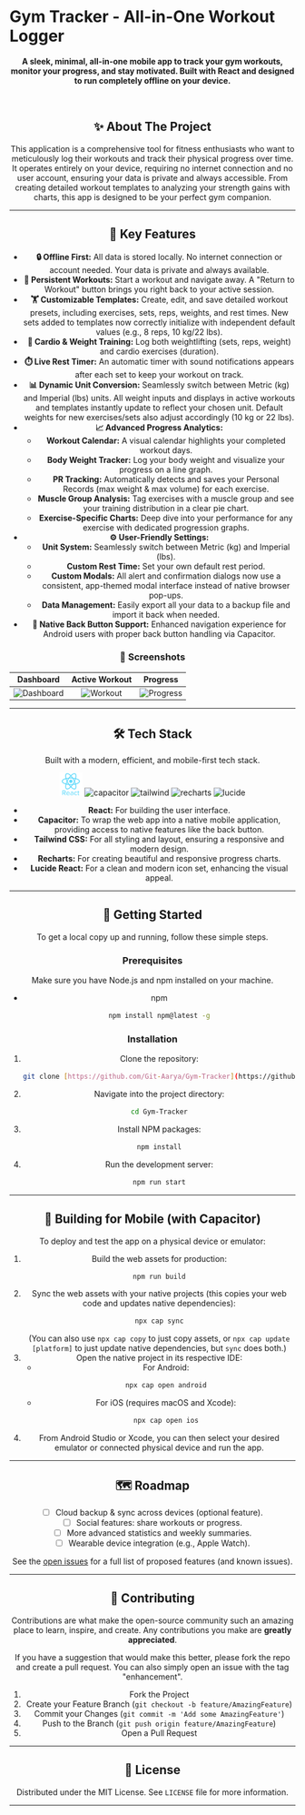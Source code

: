 # Gym Tracker - All-in-One Workout Logger

<div align="center">

**A sleek, minimal, all-in-one mobile app to track your gym workouts, monitor your progress, and stay motivated. Built with React and designed to run completely offline on your device.**

<br>


## ✨ About The Project

This application is a comprehensive tool for fitness enthusiasts who want to meticulously log their workouts and track their physical progress over time. It operates entirely on your device, requiring no internet connection and no user account, ensuring your data is private and always accessible. From creating detailed workout templates to analyzing your strength gains with charts, this app is designed to be your perfect gym companion.

---

## 🚀 Key Features

* **🔒 Offline First:** All data is stored locally. No internet connection or account needed. Your data is private and always available.
* **🔄 Persistent Workouts:** Start a workout and navigate away. A "Return to Workout" button brings you right back to your active session.
* **🏋️ Customizable Templates:** Create, edit, and save detailed workout presets, including exercises, sets, reps, weights, and rest times. New sets added to templates now correctly initialize with independent default values (e.g., 8 reps, 10 kg/22 lbs).
* **🏃 Cardio & Weight Training:** Log both weightlifting (sets, reps, weight) and cardio exercises (duration).
* **⏱️ Live Rest Timer:** An automatic timer with sound notifications appears after each set to keep your workout on track.
* **📊 Dynamic Unit Conversion:** Seamlessly switch between Metric (kg) and Imperial (lbs) units. All weight inputs and displays in active workouts and templates instantly update to reflect your chosen unit. Default weights for new exercises/sets also adjust accordingly (10 kg or 22 lbs).
* **📈 Advanced Progress Analytics:**
    * **Workout Calendar:** A visual calendar highlights your completed workout days.
    * **Body Weight Tracker:** Log your body weight and visualize your progress on a line graph.
    * **PR Tracking:** Automatically detects and saves your Personal Records (max weight & max volume) for each exercise.
    * **Muscle Group Analysis:** Tag exercises with a muscle group and see your training distribution in a clear pie chart.
    * **Exercise-Specific Charts:** Deep dive into your performance for any exercise with dedicated progression graphs.
* **⚙️ User-Friendly Settings:**
    * **Unit System:** Seamlessly switch between Metric (kg) and Imperial (lbs).
    * **Custom Rest Time:** Set your own default rest period.
    * **Custom Modals:** All alert and confirmation dialogs now use a consistent, app-themed modal interface instead of native browser pop-ups.
    * **Data Management:** Easily export all your data to a backup file and import it back when needed.
* **📱 Native Back Button Support:** Enhanced navigation experience for Android users with proper back button handling via Capacitor.

### 📸 Screenshots

<!-- IMPORTANT: Replace these placeholder images with actual screenshots of your app. -->
| Dashboard | Active Workout | Progress |
| :---: | :---: | :---: |
| <img src="https://placehold.co/300x600/3b82f6/ffffff?text=Dashboard+Screen" alt="Dashboard" width="200"/> | <img src="https://placehold.co/300x600/8b5cf6/ffffff?text=Active+Workout+Screen" alt="Workout" width="200"/> | <img src="https://placehold.co/300x600/ec4899/ffffff?text=Progress+Charts+Screen" alt="Progress" width="200"/> |

---

## 🛠️ Tech Stack

Built with a modern, efficient, and mobile-first tech stack.

<!-- You can find more icons at https://skillicons.dev/ -->
<a> <img src="https://raw.githubusercontent.com/devicons/devicon/master/icons/react/react-original-wordmark.svg" alt="react" width="40" height="40"/> </a>
<a> <img src="https://raw.githubusercontent.com/capacitor-community/awesome-capacitor/main/logo.svg" alt="capacitor" width="40" height="40"/> </a>
<a> <img src="https://www.vectorlogo.zone/logos/tailwindcss/tailwindcss-icon.svg" alt="tailwind" width="40" height="40"/> </a>
<a> <img src="https://recharts.org/assets/images/logo.png" alt="recharts" width="40" height="40"/> </a>
<a> <img src="https://lucide.dev/logo.light.svg" alt="lucide" width="40" height="40"/> </a>

* **React:** For building the user interface.
* **Capacitor:** To wrap the web app into a native mobile application, providing access to native features like the back button.
* **Tailwind CSS:** For all styling and layout, ensuring a responsive and modern design.
* **Recharts:** For creating beautiful and responsive progress charts.
* **Lucide React:** For a clean and modern icon set, enhancing the visual appeal.

---

## 🏁 Getting Started

To get a local copy up and running, follow these simple steps.

### Prerequisites

Make sure you have Node.js and npm installed on your machine.
* npm
    ```sh
    npm install npm@latest -g
    ```

### Installation

1.  Clone the repository:
    ```bash
    git clone [https://github.com/Git-Aarya/Gym-Tracker](https://github.com/Git-Aarya/Gym-Tracker)
    ```
2.  Navigate into the project directory:
    ```bash
    cd Gym-Tracker
    ```
3.  Install NPM packages:
    ```bash
    npm install
    ```
4.  Run the development server:
    ```bash
    npm run start
    ```

---

## 📱 Building for Mobile (with Capacitor)

To deploy and test the app on a physical device or emulator:

1.  Build the web assets for production:
    ```bash
    npm run build
    ```
2.  Sync the web assets with your native projects (this copies your web code and updates native dependencies):
    ```bash
    npx cap sync
    ```
    (You can also use `npx cap copy` to just copy assets, or `npx cap update [platform]` to just update native dependencies, but `sync` does both.)
3.  Open the native project in its respective IDE:
    * For Android:
        ```bash
        npx cap open android
        ```
    * For iOS (requires macOS and Xcode):
        ```bash
        npx cap open ios
        ```
4.  From Android Studio or Xcode, you can then select your desired emulator or connected physical device and run the app.

---

## 🗺️ Roadmap

* [ ] Cloud backup & sync across devices (optional feature).
* [ ] Social features: share workouts or progress.
* [ ] More advanced statistics and weekly summaries.
* [ ] Wearable device integration (e.g., Apple Watch).

See the [open issues](https://github.com/Git-Aarya/Gym-Tracker/issues) for a full list of proposed features (and known issues).

---

## 🤝 Contributing

Contributions are what make the open-source community such an amazing place to learn, inspire, and create. Any contributions you make are **greatly appreciated**.

If you have a suggestion that would make this better, please fork the repo and create a pull request. You can also simply open an issue with the tag "enhancement".

1.  Fork the Project
2.  Create your Feature Branch (`git checkout -b feature/AmazingFeature`)
3.  Commit your Changes (`git commit -m 'Add some AmazingFeature'`)
4.  Push to the Branch (`git push origin feature/AmazingFeature`)
5.  Open a Pull Request

---

## 📜 License

Distributed under the MIT License. See `LICENSE` file for more information.

---
